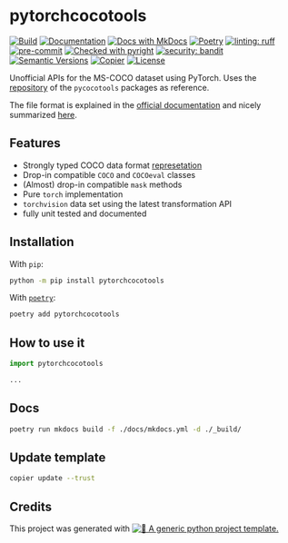 # pytorchcocotools


[![Build](https://github.com/twsl/pytorchcocotools/actions/workflows/build.yaml/badge.svg)](https://github.com/twsl/pytorchcocotools/actions/workflows/build.yaml)
[![Documentation](https://github.com/twsl/pytorchcocotools/actions/workflows/docs.yaml/badge.svg)](https://github.com/twsl/pytorchcocotools/actions/workflows/docs.yaml)
[![Docs with MkDocs](https://img.shields.io/badge/MkDocs-docs?style=flat&logo=materialformkdocs&logoColor=white&color=%23526CFE)](https://squidfunk.github.io/mkdocs-material/)
[![Poetry](https://img.shields.io/endpoint?url=https://python-poetry.org/badge/v0.json)](https://python-poetry.org/)
[![linting: ruff](https://img.shields.io/endpoint?url=https://raw.githubusercontent.com/astral-sh/ruff/main/assets/badge/v2.json)](https://github.com/astral-sh/ruff)
[![pre-commit](https://img.shields.io/badge/pre--commit-enabled-brightgreen?logo=pre-commit)](.pre-commit-config.yaml)
[![Checked with pyright](https://microsoft.github.io/pyright/img/pyright_badge.svg)](https://microsoft.github.io/pyright/)
[![security: bandit](https://img.shields.io/badge/security-bandit-yellow.svg)](https://github.com/PyCQA/bandit)
[![Semantic Versions](https://img.shields.io/badge/%20%20%F0%9F%93%A6%F0%9F%9A%80-semantic--versions-e10079.svg)](https://github.com/twsl/pytorchcocotools/releases)
[![Copier](https://img.shields.io/endpoint?url=https://raw.githubusercontent.com/copier-org/copier/master/img/badge/badge-grayscale-border.json)](https://github.com/copier-org/copier)
[![License](https://img.shields.io/badge/license-MIT-blue)](LICENSE)


Unofficial APIs for the MS-COCO dataset using PyTorch.
Uses the [repository](https://github.com/ppwwyyxx/cocoapi) of the `pycocotools` packages as reference.

The file format is explained in the [official documentation](https://cocodataset.org/#format-data) and nicely summarized [here](https://www.youtube.com/watch?v=h6s61a_pqfM).

## Features

- Strongly typed COCO data format [represetation](./src/pytorchcocotools/internal/structure/)
- Drop-in compatible `COCO` and `COCOeval` classes
- (Almost) drop-in compatible `mask` methods
- Pure `torch` implementation
- `torchvision` data set using the latest transformation API
- fully unit tested and documented

## Installation

With `pip`:
```bash
python -m pip install pytorchcocotools
```

With [`poetry`](https://python-poetry.org/):
```bash
poetry add pytorchcocotools
```


## How to use it

```python
import pytorchcocotools

...
```


## Docs

```bash
poetry run mkdocs build -f ./docs/mkdocs.yml -d ./_build/
```


## Update template

```bash
copier update --trust
```

## Credits

This project was generated with [![🚀 A generic python project template.](https://img.shields.io/badge/python--project--template-%F0%9F%9A%80-brightgreen)](https://github.com/twsl/python-project-template)
